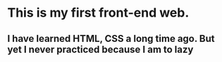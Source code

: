 # This is my first front-end web.
## I have learned HTML, CSS a long time ago. But yet I never practiced because I am to lazy